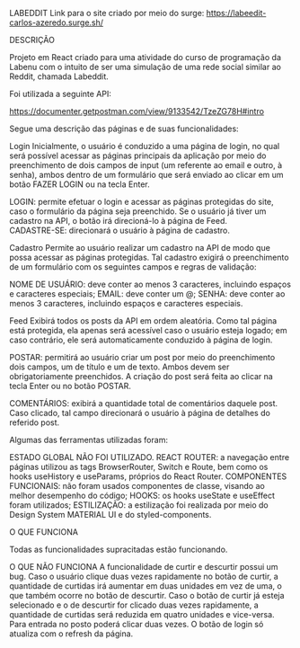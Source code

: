 LABEDDIT
Link para o site criado por meio do surge: https://labeedit-carlos-azeredo.surge.sh/

DESCRIÇÃO

Projeto em React criado para uma atividade do curso de programação da Labenu com o intuito de ser uma simulação de uma rede social similar ao Reddit, chamada Labeddit. 

Foi utilizada a seguinte API:

https://documenter.getpostman.com/view/9133542/TzeZG78H#intro

Segue uma descrição das páginas e de suas funcionalidades:

Login
Inicialmente, o usuário é conduzido a uma página de login, no qual será possível acessar as páginas principais da aplicação por meio do preenchimento de dois campos de input (um referente ao email e outro, à senha), ambos dentro de um formulário que será enviado ao clicar em um botão FAZER LOGIN ou na tecla Enter.

LOGIN: permite efetuar o login e acessar as páginas protegidas do site, caso o formulário da página seja preenchido. Se o usuário já tiver um cadastro na API, o botão irá direcioná-lo à página de Feed.  
CADASTRE-SE: direcionará o usuário à página de cadastro.

Cadastro
Permite ao usuário realizar um cadastro na API de modo que possa acessar as páginas protegidas. Tal cadastro exigirá o preenchimento de um formulário com os seguintes campos e regras de validação:

NOME DE USUÁRIO: deve conter ao menos 3 caracteres, incluindo espaços e caracteres especiais;
EMAIL: deve conter um @;
SENHA: deve conter ao menos 3 caracteres, incluindo espaços e caracteres especiais.


Feed
Exibirá todos os posts da API em ordem aleatória. Como tal página está protegida, ela apenas será acessível caso o usuário esteja logado; em caso contrário, ele será automaticamente conduzido à página de login.


POSTAR: permitirá ao usuário criar um post por meio do preenchimento dois campos, um de título e um de texto. Ambos devem ser obrigatoriamente preenchidos. A criação do post será feita ao clicar na tecla Enter ou no botão POSTAR.


COMENTÁRIOS: exibirá a quantidade total de comentários daquele post. Caso clicado, tal campo direcionará o usuário à página de detalhes do referido post.



Algumas das ferramentas utilizadas foram:

ESTADO GLOBAL NÃO FOI UTILIZADO.
REACT ROUTER: a navegação entre páginas utilizou as tags BrowserRouter, Switch e Route, bem como os hooks useHistory e useParams, próprios do React Router.
COMPONENTES FUNCIONAIS: não foram usados componentes de classe, visando ao melhor desempenho do código;
HOOKS: os hooks useState e useEffect foram utilizados;
ESTILIZAÇÃO: a estilização foi realizada por meio do Design System MATERIAL UI e do styled-components. 

O QUE FUNCIONA

Todas as funcionalidades supracitadas estão funcionando.

O QUE NÃO FUNCIONA
A funcionalidade de curtir e descurtir possui um bug. Caso o usuário clique duas vezes rapidamente no botão de curtir, a quantidade de curtidas irá aumentar em duas unidades em vez de uma, o que também ocorre no botão de descurtir. Caso o botão de curtir já esteja selecionado e o de descurtir for clicado duas vezes rapidamente, a quantidade de curtidas será reduzida em quatro unidades e vice-versa.
Para entrada no posto poderá clicar duas vezes.
O botão de login só atualiza com o refresh da página.